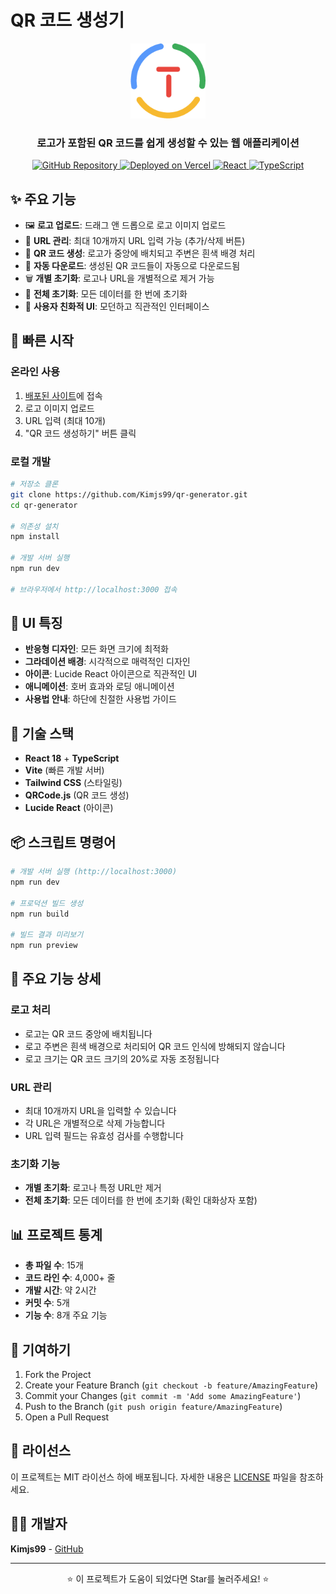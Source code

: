 # QR 코드 생성기

<div align="center">
  <img src="qrlogo.png" alt="QR Generator Logo" width="120" height="120">
  <h3>로고가 포함된 QR 코드를 쉽게 생성할 수 있는 웹 애플리케이션</h3>
  <p>
    <a href="https://github.com/Kimjs99/qr-generator">
      <img src="https://img.shields.io/badge/GitHub-Repository-blue?style=flat-square&logo=github" alt="GitHub Repository">
    </a>
    <a href="https://vercel.com">
      <img src="https://img.shields.io/badge/Deployed%20on-Vercel-black?style=flat-square&logo=vercel" alt="Deployed on Vercel">
    </a>
    <a href="https://reactjs.org">
      <img src="https://img.shields.io/badge/React-18.2.0-blue?style=flat-square&logo=react" alt="React">
    </a>
    <a href="https://www.typescriptlang.org">
      <img src="https://img.shields.io/badge/TypeScript-5.0.2-blue?style=flat-square&logo=typescript" alt="TypeScript">
    </a>
  </p>
</div>

## ✨ 주요 기능

- 🖼️ **로고 업로드**: 드래그 앤 드롭으로 로고 이미지 업로드
- 🔗 **URL 관리**: 최대 10개까지 URL 입력 가능 (추가/삭제 버튼)
- 🎯 **QR 코드 생성**: 로고가 중앙에 배치되고 주변은 흰색 배경 처리
- 💾 **자동 다운로드**: 생성된 QR 코드들이 자동으로 다운로드됨
- 🗑️ **개별 초기화**: 로고나 URL을 개별적으로 제거 가능
- 🔄 **전체 초기화**: 모든 데이터를 한 번에 초기화
- 🎨 **사용자 친화적 UI**: 모던하고 직관적인 인터페이스

## 🚀 빠른 시작

### 온라인 사용
1. [배포된 사이트](https://vercel.com)에 접속
2. 로고 이미지 업로드
3. URL 입력 (최대 10개)
4. "QR 코드 생성하기" 버튼 클릭

### 로컬 개발
```bash
# 저장소 클론
git clone https://github.com/Kimjs99/qr-generator.git
cd qr-generator

# 의존성 설치
npm install

# 개발 서버 실행
npm run dev

# 브라우저에서 http://localhost:3000 접속
```

## 🎨 UI 특징

- **반응형 디자인**: 모든 화면 크기에 최적화
- **그라데이션 배경**: 시각적으로 매력적인 디자인
- **아이콘**: Lucide React 아이콘으로 직관적인 UI
- **애니메이션**: 호버 효과와 로딩 애니메이션
- **사용법 안내**: 하단에 친절한 사용법 가이드

## 🔧 기술 스택

- **React 18** + **TypeScript**
- **Vite** (빠른 개발 서버)
- **Tailwind CSS** (스타일링)
- **QRCode.js** (QR 코드 생성)
- **Lucide React** (아이콘)

## 📦 스크립트 명령어

```bash
# 개발 서버 실행 (http://localhost:3000)
npm run dev

# 프로덕션 빌드 생성
npm run build

# 빌드 결과 미리보기
npm run preview
```

## 🎯 주요 기능 상세

### 로고 처리
- 로고는 QR 코드 중앙에 배치됩니다
- 로고 주변은 흰색 배경으로 처리되어 QR 코드 인식에 방해되지 않습니다
- 로고 크기는 QR 코드 크기의 20%로 자동 조정됩니다

### URL 관리
- 최대 10개까지 URL을 입력할 수 있습니다
- 각 URL은 개별적으로 삭제 가능합니다
- URL 입력 필드는 유효성 검사를 수행합니다

### 초기화 기능
- **개별 초기화**: 로고나 특정 URL만 제거
- **전체 초기화**: 모든 데이터를 한 번에 초기화 (확인 대화상자 포함)

## 📊 프로젝트 통계

- **총 파일 수**: 15개
- **코드 라인 수**: 4,000+ 줄
- **개발 시간**: 약 2시간
- **커밋 수**: 5개
- **기능 수**: 8개 주요 기능

## 🤝 기여하기

1. Fork the Project
2. Create your Feature Branch (`git checkout -b feature/AmazingFeature`)
3. Commit your Changes (`git commit -m 'Add some AmazingFeature'`)
4. Push to the Branch (`git push origin feature/AmazingFeature`)
5. Open a Pull Request

## 📝 라이선스

이 프로젝트는 MIT 라이선스 하에 배포됩니다. 자세한 내용은 [LICENSE](LICENSE) 파일을 참조하세요.

## 👨‍💻 개발자

**Kimjs99** - [GitHub](https://github.com/Kimjs99)

---

<div align="center">
  <p>⭐ 이 프로젝트가 도움이 되었다면 Star를 눌러주세요! ⭐</p>
</div>
